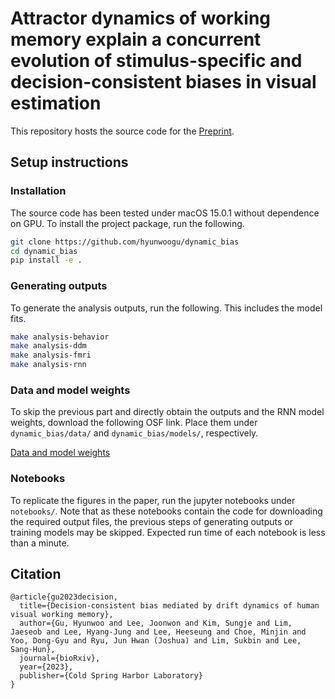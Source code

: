 # Attractor dynamics of working memory explain a concurrent evolution of stimulus-specific and decision-consistent biases in visual estimation

This repository hosts the source code for the [Preprint](https://www.biorxiv.org/content/10.1101/2023.06.28.546818v1).

## Setup instructions

### Installation

The source code has been tested under macOS 15.0.1 without dependence on GPU. To install the project package, run the following.
```bash
git clone https://github.com/hyunwoogu/dynamic_bias
cd dynamic_bias
pip install -e .
```

### Generating outputs

To generate the analysis outputs, run the following. This includes the model fits.
```bash
make analysis-behavior
make analysis-ddm
make analysis-fmri
make analysis-rnn
```

### Data and model weights

To skip the previous part and directly obtain the outputs and the RNN model weights, download the following OSF link. Place them under `dynamic_bias/data/` and `dynamic_bias/models/`, respectively.

[Data and model weights](https://osf.io/6q95m/)


### Notebooks

To replicate the figures in the paper, run the jupyter notebooks under `notebooks/`. Note that as these notebooks contain the code for downloading the required output files, the previous steps of generating outputs or training models may be skipped. Expected run time of each notebook is less than a minute.

## Citation

```
@article{gu2023decision,
  title={Decision-consistent bias mediated by drift dynamics of human visual working memory},
  author={Gu, Hyunwoo and Lee, Joonwon and Kim, Sungje and Lim, Jaeseob and Lee, Hyang-Jung and Lee, Heeseung and Choe, Minjin and Yoo, Dong-Gyu and Ryu, Jun Hwan (Joshua) and Lim, Sukbin and Lee, Sang-Hun},
  journal={bioRxiv},
  year={2023},
  publisher={Cold Spring Harbor Laboratory}
}
```
